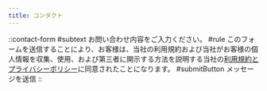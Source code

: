 ```yaml
---
title: コンタクト
---
```


::contact-form
#subtext
お問い合わせ内容をご入力ください。
#rule
このフォームを送信することにより、お客様は、当社の利用規約および当社がお客様の個人情報を収集、使用、および第三者に開示する方法を説明する当社の<span class="text-primary-600 hover:underline">[利用規約とプライバシーポリシー](/privacy-policy)</span>に同意されたことになります。
#submitButton
メッセージを送信
::